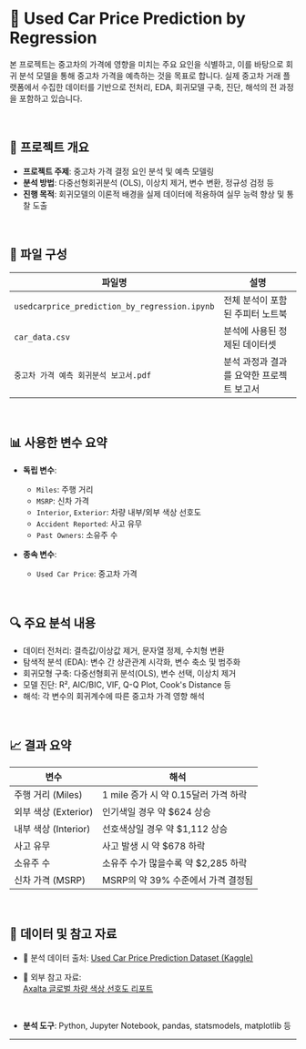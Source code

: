 # 🚗 Used Car Price Prediction by Regression

본 프로젝트는 중고차의 가격에 영향을 미치는 주요 요인을 식별하고, 이를 바탕으로 회귀 분석 모델을 통해 중고차 가격을 예측하는 것을 목표로 합니다. 실제 중고차 거래 플랫폼에서 수집한 데이터를 기반으로 전처리, EDA, 회귀모델 구축, 진단, 해석의 전 과정을 포함하고 있습니다.

<br/>

## 📌 프로젝트 개요

- **프로젝트 주제**: 중고차 가격 결정 요인 분석 및 예측 모델링
- **분석 방법**: 다중선형회귀분석 (OLS), 이상치 제거, 변수 변환, 정규성 검정 등
- **진행 목적**: 회귀모델의 이론적 배경을 실제 데이터에 적용하여 실무 능력 향상 및 통찰 도출

<br/>

## 📁 파일 구성

| 파일명 | 설명 |
|--------|------|
| `usedcarprice_prediction_by_regression.ipynb` | 전체 분석이 포함된 주피터 노트북 |
| `car_data.csv` | 분석에 사용된 정제된 데이터셋 |
| `중고차 가격 예측 회귀분석 보고서.pdf` | 분석 과정과 결과를 요약한 프로젝트 보고서 |

<br/>

## 📊 사용한 변수 요약

- **독립 변수**:  
  - `Miles`: 주행 거리  
  - `MSRP`: 신차 가격  
  - `Interior`, `Exterior`: 차량 내부/외부 색상 선호도  
  - `Accident Reported`: 사고 유무  
  - `Past Owners`: 소유주 수

- **종속 변수**:  
  - `Used Car Price`: 중고차 가격

<br/>

## 🔍 주요 분석 내용

- 데이터 전처리: 결측값/이상값 제거, 문자열 정제, 수치형 변환
- 탐색적 분석 (EDA): 변수 간 상관관계 시각화, 변수 축소 및 범주화
- 회귀모형 구축: 다중선형회귀 분석(OLS), 변수 선택, 이상치 제거
- 모델 진단: R², AIC/BIC, VIF, Q-Q Plot, Cook's Distance 등
- 해석: 각 변수의 회귀계수에 따른 중고차 가격 영향 해석

<br/>

## 📈 결과 요약

| 변수               | 해석                                                                 |
|--------------------|----------------------------------------------------------------------|
| 주행 거리 (Miles)   | 1 mile 증가 시 약 0.15달러 가격 하락                                 |
| 외부 색상 (Exterior)| 인기색일 경우 약 $624 상승                                            |
| 내부 색상 (Interior)| 선호색상일 경우 약 $1,112 상승                                        |
| 사고 유무           | 사고 발생 시 약 $678 하락                                             |
| 소유주 수           | 소유주 수가 많을수록 약 $2,285 하락                                   |
| 신차 가격 (MSRP)    | MSRP의 약 39% 수준에서 가격 결정됨                                    |

<br/>

## 🔗 데이터 및 참고 자료

- 🔸 분석 데이터 출처: 
  [Used Car Price Prediction Dataset (Kaggle)](https://www.kaggle.com/datasets/ayaz11/used-car-price-prediction/data?select=car_web_scraped_dataset.csv)

- 🔸 외부 참고 자료:  
  [Axalta 글로벌 차량 색상 선호도 리포트](https://www.axalta.com/kr/ko_KR/ColorCompetency/ColourPopularityReports.html)

<br/>
 
- **분석 도구**: Python, Jupyter Notebook, pandas, statsmodels, matplotlib 등

---
